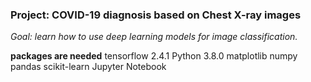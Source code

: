 ### Project: COVID-19 diagnosis based on Chest X-ray images
*Goal: learn how to use deep learning models for image classification.*


**packages are needed**
tensorflow    2.4.1
Python        3.8.0
matplotlib
numpy
pandas
scikit-learn
Jupyter Notebook
